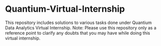 # Quantium-Virtual-Internship
This repository includes solutions to various tasks done under Quantium Data Analytics Virtual Internship.
Note: Please use this repository only as a reference point to clarify any doubts that you may have while doing this virtual internship.
